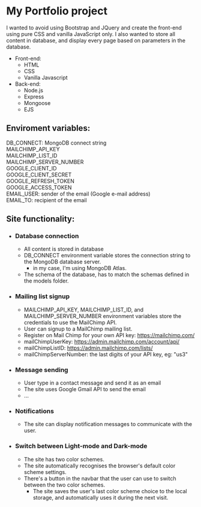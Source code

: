 # My Portfolio project

I wanted to avoid using Bootstrap and JQuery and create the front-end using pure CSS and vanilla JavaScript only. I also wanted to store all content in database, and display every page based on parameters in the database.

- Front-end:
  - HTML
  - CSS
  - Vanilla Javascript
- Back-end:
  - Node.js
  - Express
  - Mongoose
  - EJS

## Enviroment variables:  
DB_CONNECT: MongoDB connect string  
MAILCHIMP_API_KEY  
MAILCHIMP_LIST_ID  
MAILCHIMP_SERVER_NUMBER  
GOOGLE_CLIENT_ID  
GOOGLE_CLIENT_SECRET  
GOOGLE_REFRESH_TOKEN  
GOOGLE_ACCESS_TOKEN  
EMAIL_USER: sender of the email (Google e-mail address)  
EMAIL_TO: recipient of the email

## Site functionality:
  - ### Database connection
    - All content is stored in database
    - DB_CONNECT environment variable stores the connection string to the MongoDB database server.
      - in my case, I'm using MongoDB Atlas.
    - The schema of the database, has to match the schemas defined in the models folder.
  - ### Mailing list signup
    - MAILCHIMP_API_KEY, MAILCHIMP_LIST_ID, and MAILCHIMP_SERVER_NUMBER environment variables store the credentials to use the MailChimp API.  
    - User can signup to a MailChimp mailing list.
    - Register on Mail Chimp for your own API key: https://mailchimp.com/  
    - mailChimpUserKey: https://admin.mailchimp.com/account/api/  
    - mailChimpListID: https://admin.mailchimp.com/lists/  
    - mailChimpServerNumber: the last digits of your API key, eg: "us3"  
  - ### Message sending  
    - User type in a contact message and send it as an email
    - The site uses Google Gmail API to send the email
    -  ... 
  - ### Notifications  
    - The site can display notification messages to communicate with the user.
  - ### Switch between Light-mode and Dark-mode
    - The site has two color schemes.
    - The site automatically recognises the browser's default color scheme settings.
    - There's a button in the navbar that the user can use to switch between the two color schemes.
      - The site saves the user's last color scheme choice to the local storage, and automatically uses it during the next visit.
